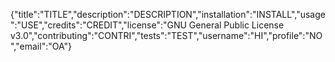 {"title":"TITLE","description":"DESCRIPTION","installation":"INSTALL","usage":"USE","credits":"CREDIT","license":"GNU General Public License v3.0","contributing":"CONTRI","tests":"TEST","username":"HI","profile":"NO","email":"OA"}